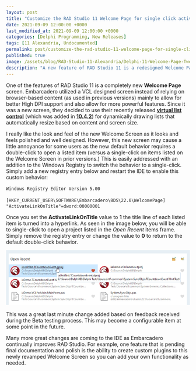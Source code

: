 ```yaml
---
layout: post
title: "Customize the RAD Studio 11 Welcome Page for single click activations"
date: 2021-09-09 12:00:00 +0000
last_modified_at: 2021-09-09 12:00:00 +0000
categories: [Delphi Programming, New Releases]
tags: [11 Alexandria, Undocumented]
permalink: post/customize-the-rad-studio-11-welcome-page-for-single-click-activations
published: true
image: /assets/blog/RAD-Studio-11-Alexandria/Delphi-11-Welcome-Page-Tweak-square.png
description: "A new feature of RAD Studio 11 is a redesigned Welcome Page screen.  A quick config change allows for single clicks on this new screen."
---
```

One of the features of RAD Studio 11 is a completely new **Welcome Page** screen. Embarcadero utilized a VCL designed screen instead of relying on browser-based content (as used in previous versions) mainly to allow for better High DPI support and also allow for more powerful features. Since it was a new screen, they decided to use their recently released [**virtual list control**](https://docwiki.embarcadero.com/Libraries/en/Vcl.ControlList.TControlList) (which was added in [**10.4.2**](https://blogs.embarcadero.com/two-new-vcl-controls-coming-in-rad-studio-10-4-2/)) for dynamically drawing lists that automatically resize based on content and screen size.

I really like the look and feel of the new Welcome Screen as it looks and feels polished and well designed. However, this new screen may cause a little annoyance for some users as the new default behavior requires a double-click to open a listed item (versus a single-click on items listed on the Welcome Screen in prior versions.) This is easily addressed with an addition to the Windows Registry to switch the behavior to a single-click. Simply add a new registry entry below and restart the IDE to enable this custom behavior:

````
Windows Registry Editor Version 5.00

[HKEY_CURRENT_USER\SOFTWARE\Embarcadero\BDS\22.0\WelcomePage]
"ActivateLinkOnTitle"=dword:00000001
````

Once you set the **ActivateLinkOnTitle** value to **1** the title line of each listed item is turned into a hyperlink. As seen in the image below, you will be able to single-click to open a project listed in the _Open Recent_ items frame. Simply remove the registry entry or change the value to **0** to return to the default double-click behavior.

![Delphi 11 welcome page tweak to turn recent files into links](/assets/blog/RAD-Studio-11-Alexandria/Delphi-11-Welcome-Page-Tweak.png)

This was a great last minute change added based on feedback received during the Beta testing process. This may become a configurable item at some point in the future.

Many more great changes are coming to the IDE as Embarcadero continually improves RAD Studio. For example, one feature that is pending final documentation and polish is the ability to create custom plugins to this newly revamped Welcome Screen so you can add your own functionality as needed.
